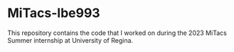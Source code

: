 # MiTacs-lbe993
This repository contains the code that I worked on during the 2023 MiTacs Summer internship at University of Regina.
